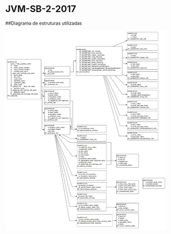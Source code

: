 # JVM-SB-2-2017

##Diagrama de estruturas utilizadas

![alt text](https://github.com/cunhapassos/JVM-SB-2-2017/blob/master/Diagrama%20JVM.jpg)
